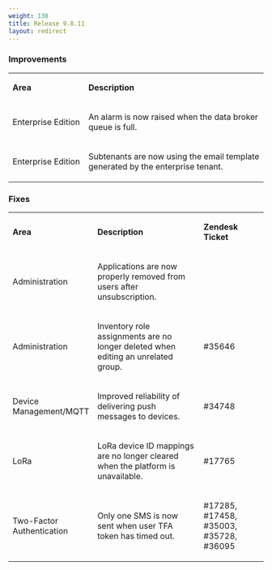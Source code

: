 ```yaml
---
weight: 130
title: Release 9.8.11
layout: redirect
---
```


### Improvements

<table>
<col width = 150>
<tbody>
<tr>
<td>
<p><strong>Area</strong></p>
</td>
<td>
<p><strong>Description</strong></p>
</td>
</tr>
<tr>
<td>
<p><span>Enterprise Edition</span></p>
</td>
<td>
<p><span>An alarm is now raised when the data broker queue is full.</span></p>
</td>
</tr>
<tr>
<td>
<p><span>Enterprise Edition</span></p>
</td>
<td>
<p><span>Subtenants are now using the email template generated by the enterprise tenant.</span></p>
</td>
</tr>
</tbody>
</table>


### Fixes

<table>
<col width = 150>
<tbody>
<tr>
<td>
<p><strong>Area</strong></p>
</td>
<td>
<p><strong>Description</strong></p>
</td>
<td>
<p><strong>Zendesk Ticket</strong></p>
</td>
</tr>
<tr>
<td>
<p><span>Administration</span></p>
</td>
<td>
<p><span>Applications are now properly removed from users after unsubscription.</span></p>
</td>
<td>&nbsp;</td>
</tr>
<tr>
<td>
<p><span>Administration</span></p>
</td>
<td>
<p><span>Inventory role assignments are no longer deleted when editing an unrelated group.</span></p>
</td>
<td>
<p><span>#35646</span></p>
</td>
</tr>
<tr>
<td>
<p><span>Device Management/MQTT </span></p>
</td>
<td>
<p><span>Improved reliability of delivering push messages to devices.</span></p>
</td>
<td>
<p><span>#34748</span></p>
</td>
</tr>
<tr>
<td>
<p><span>LoRa</span></p>
</td>
<td>
<p><span>LoRa device ID mappings are no longer cleared when the platform is unavailable.</span></p>
</td>
<td>
<p><span>#17765</span></p>
</td>
</tr>
<tr>
<td>
<p><span>Two-Factor Authentication</span></p>
</td>
<td>
<p><span>Only one SMS is now sent when user TFA token has timed out.</span></p>
</td>
<td>
<p><span>#17285, #17458, #35003, #35728, #36095</span></p>
</td>
</tr>
</tbody>
</table>